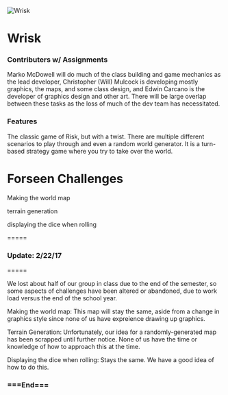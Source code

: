 ![Wrisk](/ImageFiles/logoSmall.png)

Wrisk
=====
### Contributers w/ Assignments

Marko McDowell will do much of the class building and game mechanics as the lead developer, Christopher (Will) Mulcock is developing mostly graphics, the maps, and some class design, and Edwin Carcano is the developer of graphics design and other art. There will be large overlap between these tasks as the loss of much of the dev team has necessitated.  

### Features
The classic game of Risk, but with a twist. There are multiple different scenarios to play through and even a random world generator. It is a turn-based strategy game where you try to take over the world.

# Forseen Challenges
 Making the world map
 
 terrain generation

 displaying the dice when rolling
 
=====
### Update: 2/22/17
=====

We lost about half of our group in class due to the end of the semester, so some aspects of challenges have been altered or abandoned, due to work load versus the end of the school year.

Making the world map: This map will stay the same, aside from a change in graphics style since none of us have expreience drawing up graphics.

Terrain Generation: Unfortunately, our idea for a randomly-generated map has been scrapped until further notice. None of us have the time or knowledge of how to approach this at the time.

Displaying the dice when rolling: Stays the same. We have a good idea of how to do this.

### ===End===
